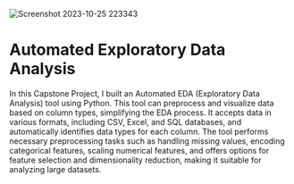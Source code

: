 ![Screenshot 2023-10-25 223343](https://github.com/khadidja2023M/final/assets/123754339/8c7256b1-7934-48e0-b0f2-aa16be6cc06d)
# Automated Exploratory Data Analysis
In this Capstone Project, I built an Automated EDA (Exploratory Data Analysis) tool using Python. This tool can preprocess and visualize data based on column types, simplifying the EDA process. It accepts data in various formats, including CSV, Excel, and SQL databases, and automatically identifies data types for each column. The tool performs necessary preprocessing tasks such as handling missing values, encoding categorical features, scaling numerical features, and offers options for feature selection and dimensionality reduction, making it suitable for analyzing large datasets.

